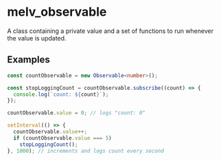 # melv_observable

A class containing a private value and a set of functions to run whenever the
value is updated.

## Examples

```typescript
const countObservable = new Observable<number>();

const stopLoggingCount = countObservable.subscribe((count) => {
  console.log(`count: ${count}`);
});

countObservable.value = 0; // logs "count: 0"

setInterval(() => {
  countObservable.value++;
  if (countObservable.value === 5)
    stopLoggingCount();
}, 1000); // increments and logs count every second

```